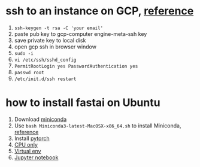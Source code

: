 # ssh to an instance on GCP, [reference](https://blog.csdn.net/datadev_sh/article/details/79593360)
1. `ssh-keygen -t rsa -C 'your email'`
2. paste pub key to gcp-computer engine-meta-ssh key
3. save private key to local disk
4. open gcp ssh in browser window
5. `sudo -i`
6. `vi /etc/ssh/sshd_config`
7. `PermitRootLogin yes
PasswordAuthentication yes`
8. `passwd root`
9. `/etc/init.d/ssh restart`


# how to install fastai on Ubuntu
1. Download [miniconda](https://docs.conda.io/en/latest/miniconda.html)
2. Use `bash Miniconda3-latest-MacOSX-x86_64.sh` to install Miniconda, [reference](https://docs.conda.io/projects/continuumio-conda/en/latest/user-guide/install/macos.html)
3. Install [pytorch](https://pytorch.org/get-started/locally/)
4. [CPU only](https://docs.fast.ai/install.html)
5. [Virtual env](https://docs.fast.ai/install.html#virtual-environment)
6. [Jupyter notebook](https://docs.fast.ai/install.html#jupyter-notebook-dependencies)

